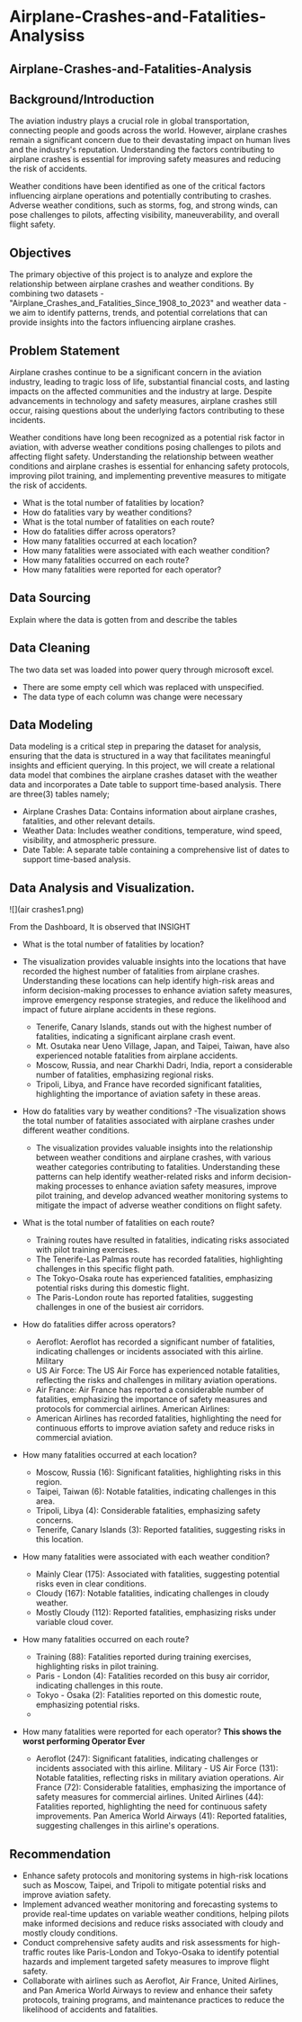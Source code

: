 # Airplane-Crashes-and-Fatalities-Analysiss
## Airplane-Crashes-and-Fatalities-Analysis

## Background/Introduction
The aviation industry plays a crucial role in global transportation, connecting people and goods across the world. However, airplane crashes remain a significant concern due to their devastating impact on human lives and the industry's reputation. Understanding the factors contributing to airplane crashes is essential for improving safety measures and reducing the risk of accidents.

Weather conditions have been identified as one of the critical factors influencing airplane operations and potentially contributing to crashes. Adverse weather conditions, such as storms, fog, and strong winds, can pose challenges to pilots, affecting visibility, maneuverability, and overall flight safety.
      

## Objectives
The primary objective of this project is to analyze and explore the relationship between airplane crashes and weather conditions. By combining two datasets - "Airplane_Crashes_and_Fatalities_Since_1908_to_2023" and weather data - we aim to identify patterns, trends, and potential correlations that can provide insights into the factors influencing airplane crashes.


## Problem Statement
Airplane crashes continue to be a significant concern in the aviation industry, leading to tragic loss of life, substantial financial costs, and lasting impacts on the affected communities and the industry at large. Despite advancements in technology and safety measures, airplane crashes still occur, raising questions about the underlying factors contributing to these incidents.

Weather conditions have long been recognized as a potential risk factor in aviation, with adverse weather conditions posing challenges to pilots and affecting flight safety. Understanding the relationship between weather conditions and airplane crashes is essential for enhancing safety protocols, improving pilot training, and implementing preventive measures to mitigate the risk of accidents.

- What is the total number of fatalities by location?
- How do fatalities vary by weather conditions?
- What is the total number of fatalities on each route?
- How do fatalities differ across operators?
- How many fatalities occurred at each location?
- How many fatalities were associated with each weather condition?
- How many fatalities occurred on each route?
- How many fatalities were reported for each operator?

## Data Sourcing
Explain where the data is gotten from and describe the tables 

## Data Cleaning
The two data set was loaded into power query through microsoft excel. 
- There are some empty cell which was replaced with unspecified.
- The data type of each column was change were necessary

## Data Modeling
Data modeling is a critical step in preparing the dataset for analysis, ensuring that the data is structured in a way that facilitates meaningful insights and efficient querying. In this project, we will create a relational data model that combines the airplane crashes dataset with the weather data and incorporates a Date table to support time-based analysis.
There are three(3) tables namely;
- Airplane Crashes Data: Contains information about airplane crashes, fatalities, and other relevant details.
- Weather Data: Includes weather conditions, temperature, wind speed, visibility, and atmospheric pressure.
- Date Table: A separate table containing a comprehensive list of dates to support time-based analysis.

## Data Analysis and Visualization.
![](air crashes1.png)

From the Dashboard, It is observed that 
INSIGHT
- What is the total number of fatalities by location?
- The visualization provides valuable insights into the locations that have recorded the highest number of fatalities from airplane crashes. Understanding these locations can help identify high-risk areas and inform decision-making processes to enhance aviation safety measures, improve emergency response strategies, and reduce the likelihood and impact of future airplane accidents in these regions.
  - Tenerife, Canary Islands, stands out with the highest number of fatalities, indicating a significant airplane crash event.
  - Mt. Osutaka near Ueno Village, Japan, and Taipei, Taiwan, have also experienced notable fatalities from airplane accidents.
  - Moscow, Russia, and near Charkhi Dadri, India, report a considerable number of fatalities, emphasizing regional risks.
  - Tripoli, Libya, and France have recorded significant fatalities, highlighting the importance of aviation safety in these areas.
 
- How do fatalities vary by weather conditions?
-The visualization shows the total number of fatalities associated with airplane crashes under different weather conditions.
  - The visualization provides valuable insights into the relationship between weather conditions and airplane crashes, with various weather categories contributing to fatalities. Understanding these patterns can help identify weather-related risks and inform decision-making processes to enhance aviation safety measures, improve pilot training, and develop advanced weather monitoring systems to mitigate the impact of adverse weather conditions on flight safety.

- What is the total number of fatalities on each route?
  - Training routes have resulted in fatalities, indicating risks associated with pilot training exercises.
  - The Tenerife-Las Palmas route has recorded fatalities, highlighting challenges in this specific flight path.
  - The Tokyo-Osaka route has experienced fatalities, emphasizing potential risks during this domestic flight.
  - The Paris-London route has reported fatalities, suggesting challenges in one of the busiest air corridors.
     
- How do fatalities differ across operators?
  - Aeroflot: Aeroflot has recorded a significant number of fatalities, indicating challenges or incidents associated with this airline.
Military
  - US Air Force: The US Air Force has experienced notable fatalities, reflecting the risks and challenges in military aviation operations.
  - Air France: Air France has reported a considerable number of fatalities, emphasizing the importance of safety measures and protocols for commercial airlines.
American Airlines:
  - American Airlines has recorded fatalities, highlighting the need for continuous efforts to improve aviation safety and reduce risks in commercial aviation.

- How many fatalities occurred at each location?
  - Moscow, Russia (16): Significant fatalities, highlighting risks in this region.
  - Taipei, Taiwan (6): Notable fatalities, indicating challenges in this area.
  -  Tripoli, Libya (4): Considerable fatalities, emphasizing safety concerns.
  - Tenerife, Canary Islands (3): Reported fatalities, suggesting risks in this location.
        
- How many fatalities were associated with each weather condition?
  - Mainly Clear (175): Associated with fatalities, suggesting potential risks even in clear conditions.
  - Cloudy (167): Notable fatalities, indicating challenges in cloudy weather.  
  - Mostly Cloudy (112): Reported fatalities, emphasizing risks under variable cloud cover.
    
- How many fatalities occurred on each route?
  - Training (88): Fatalities reported during training exercises, highlighting risks in pilot training.
  - Paris - London (4): Fatalities recorded on this busy air corridor, indicating challenges in this route.
  -  Tokyo - Osaka (2): Fatalities reported on this domestic route, emphasizing potential risks.
  -  
- How many fatalities were reported for each operator?
  **This shows the worst performing Operator Ever**
  - Aeroflot (247): Significant fatalities, indicating challenges or incidents associated with this airline.
Military - US Air Force (131): Notable fatalities, reflecting risks in military aviation operations.
Air France (72): Considerable fatalities, emphasizing the importance of safety measures for commercial airlines.
United Airlines (44): Fatalities reported, highlighting the need for continuous safety improvements.
Pan America World Airways (41): Reported fatalities, suggesting challenges in this airline's operations.


 
 ## Recommendation
 - Enhance safety protocols and monitoring systems in high-risk locations such as Moscow, Taipei, and Tripoli to mitigate potential risks and improve aviation safety.
- Implement advanced weather monitoring and forecasting systems to provide real-time updates on variable weather conditions, helping pilots make informed decisions and reduce risks associated with cloudy and mostly cloudy conditions.
- Conduct comprehensive safety audits and risk assessments for high-traffic routes like Paris-London and Tokyo-Osaka to identify potential hazards and implement targeted safety measures to improve flight safety.
- Collaborate with airlines such as Aeroflot, Air France, United Airlines, and Pan America World Airways to review and enhance their safety protocols, training programs, and maintenance practices to reduce the likelihood of accidents and fatalities.









